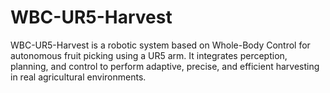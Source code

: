 # WBC-UR5-Harvest
WBC-UR5-Harvest is a robotic system based on Whole-Body Control for autonomous fruit picking using a UR5 arm. It integrates perception, planning, and control to perform adaptive, precise, and efficient harvesting in real agricultural environments.
